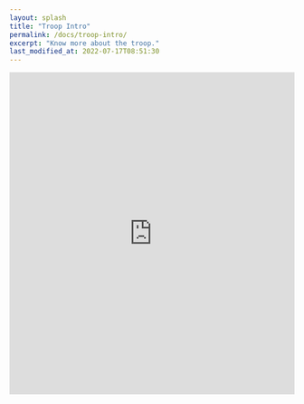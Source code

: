 ```yaml
---
layout: splash
title: "Troop Intro"
permalink: /docs/troop-intro/
excerpt: "Know more about the troop."
last_modified_at: 2022-07-17T08:51:30
---
```

<style>
.responsive-wrap iframe{ max-width: 100%;}
</style>
<div class="responsive-wrap">
<!-- this is the embed code provided by Google -->
  <iframe src="https://docs.google.com/presentation/d/1UNdW9GSHCZ3Bdd-iR09VMAg1iL3m-UGll5wcd3hBQX4/embed?start=false&loop=false&delayms=3000" frameborder="0" width="1960" height="569" allowfullscreen="true" mozallowfullscreen="true" webkitallowfullscreen="true"></iframe>
<!-- Google embed ends -->
</div>